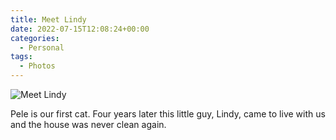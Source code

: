 ```yaml
---
title: Meet Lindy
date: 2022-07-15T12:08:24+00:00
categories:
  - Personal
tags:
  - Photos
---
```


![Meet Lindy](/images/2022/07/meet-lindy.jpeg)

Pele is our first cat. Four years later this little guy, Lindy, came to live with us and the house was never clean again.